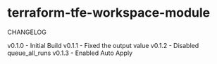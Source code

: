 # terraform-tfe-workspace-module

CHANGELOG

v0.1.0 - Initial Build
v0.1.1 - Fixed the output value
v0.1.2 - Disabled queue_all_runs
v0.1.3 - Enabled Auto Apply
